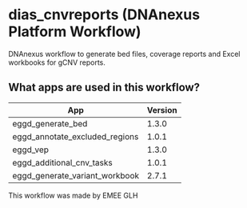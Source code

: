 # dias_cnvreports (DNAnexus Platform Workflow)

DNAnexus workflow to generate bed files, coverage reports and Excel workbooks for gCNV reports.

## What apps are used in this workflow?

|               App               | Version |
| -------------                   | ------------- |
| eggd_generate_bed                    | 1.3.0  |
| eggd_annotate_excluded_regions  | 1.0.1  |
| eggd_vep                        | 1.3.0  |
| eggd_additional_cnv_tasks       | 1.0.1  |
| eggd_generate_variant_workbook  | 2.7.1  |


This workflow was made by EMEE GLH